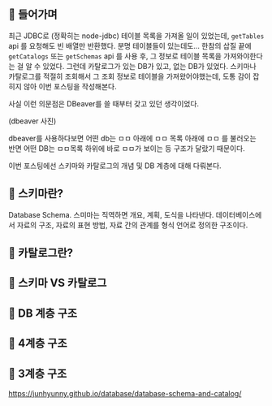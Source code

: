 ## 📣 들어가며

최근 JDBC로 (정확히는 node-jdbc) 테이블 목록을 가져올 일이 있었는데,
`getTables` api 를 요청해도 빈 배열만 반환했다. 분명 테이블들이 있는데도...
한참의 삽질 끝에 `getCatalogs` 또는 `getSchemas` api 를 사용 후, 그 정보로 테이블 목록을 가져와야한다는 걸 알 수 있었다.
그런데 카탈로그가 있는 DB가 있고, 없는 DB가 있었다.
스키마나 카탈로그를 적절히 조회해서 그 조회 정보로 테이블을 가져왔어야했는데,
도통 감이 잡히지 않아 이번 포스팅을 작성해본다.

사실 이런 의문점은 DBeaver를 쓸 때부터 갖고 있던 생각이었다.

(dbeaver 사진)

dbeaver를 사용하다보면 어떤 db는 ㅁㅁ 아래에 ㅁㅁ 목록 아래에 ㅁㅁ 를 불러오는 반면
어떤 DB는 ㅁㅁ목록 하위에 바로 ㅁㅁ가 보이는 등 구조가 달랐기 때문이다.

이번 포스팅에선 스키마와 카탈로그의 개념 및 DB 계층에 대해 다뤄본다.

## 📘 스키마란?

Database Schema.
스미마는 직역하면 개요, 계획, 도식을 나타낸다.
데이터베이스에서 자료의 구조, 자료의 표현 방법, 자료 간의 관계를 형식 언어로 정의한 구조이다.

## 📘 카탈로그란?

## 📘 스키마 VS 카탈로그

## 📘 DB 계층 구조

## 📘 4계층 구조

## 📘 3계층 구조

https://junhyunny.github.io/database/database-schema-and-catalog/
